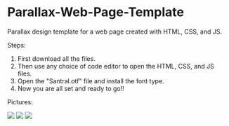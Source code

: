 # Parallax-Web-Page-Template
Parallax design template for a web page created with HTML, CSS, and JS.

Steps:
1. First download all the files.
2. Then use any choice of code editor to open the HTML, CSS, and JS files.
3. Open the "Santral.otf" file and install the font type.
3. Now you are all set and ready to go!!

Pictures:

<img src="https://user-images.githubusercontent.com/131554091/233868459-4debbe1b-5ba8-438f-bc77-acb4571ae865.png">
<img src="https://user-images.githubusercontent.com/131554091/233868460-958f68fb-4745-482f-be31-b82195c049ee.png">
<img src="https://user-images.githubusercontent.com/131554091/233868462-811f4d4d-4467-4ff5-a91f-d8f5b8f190c5.png">
